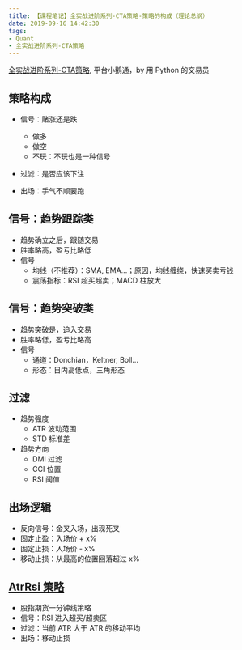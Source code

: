 ```yaml
---
title: 【课程笔记】全实战进阶系列-CTA策略-策略的构成（理论总纲）
date: 2019-09-16 14:42:30
tags:
- Quant
- 全实战进阶系列-CTA策略
---
```


[全实战进阶系列-CTA策略](https://appszu5scwd6134.h5.xiaoeknow.com/), 平台小鹅通，by 用 Python 的交易员

<!-- More -->

## 策略构成

- 信号：赌涨还是跌
  - 做多
  - 做空
  - 不玩：不玩也是一种信号

- 过滤：是否应该下注

- 出场：手气不顺要跑

## 信号：趋势跟踪类

- 趋势确立之后，跟随交易
- 胜率略高，盈亏比略低
- 信号
  - 均线（不推荐）：SMA, EMA...；原因，均线缠绕，快速买卖亏钱
  - 震荡指标：RSI 超买超卖；MACD 柱放大

## 信号：趋势突破类

- 趋势突破是，追入交易
- 胜率略低，盈亏比略高
- 信号
  - 通道：Donchian，Keltner, Boll...
  - 形态：日内高低点，三角形态

## 过滤

- 趋势强度
  - ATR 波动范围
  - STD 标准差
- 趋势方向
  - DMI 过滤
  - CCI 位置
  - RSI 阈值

## 出场逻辑

- 反向信号：金叉入场，出现死叉
- 固定止盈：入场价 + x%
- 固定止损：入场价 - x%
- 移动止损：从最高的位置回落超过 x%

## [AtrRsi 策略](https://github.com/vnpy/vnpy/blob/master/vnpy/app/cta_strategy/strategies/atr_rsi_strategy.py)

- 股指期货一分钟线策略
- 信号：RSI 进入超买/超卖区
- 过滤：当前 ATR 大于 ATR 的移动平均
- 出场：移动止损